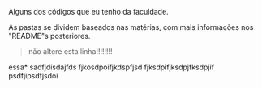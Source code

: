 Alguns dos códigos que eu tenho da faculdade.

As pastas se dividem baseados nas matérias, com mais informações nos "README"s posteriores.

> não altere esta linha!!!!!!!!

essa*
sadfjdisdajfds
fjkosdpoifjkdspfjsd
fjksdpifjksdpjfksdpjif
psdfjipsdfjsdoi
